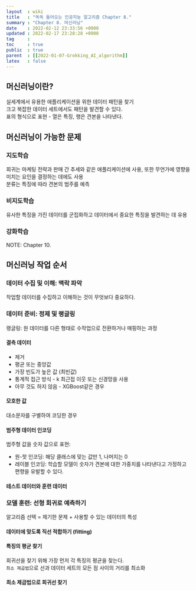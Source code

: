 ```yaml
---
layout  : wiki
title   : "쏙쏙 들어오는 인공지능 알고리즘 Chapter 8."
summary : "Chapter 8. 머신러닝"
date    : 2022-02-12 23:33:56 +0900
updated : 2022-02-17 23:28:28 +0900
tag     : 
toc     : true
public  : true
parent  : [[2022-01-07-Grokking_AI_algorithm]]
latex   : false
---
```


## 머신러닝이란?

실세계에서 유용한 애플리케이션을 위한 데이터 패턴을 찾기  
크고 복잡한 데이터 세트에서도 패턴을 발견할 수 있다.  
표의 형식으로 표현 - 열은 특징, 행은 견본을 나타낸다.

## 머신러닝이 가능한 문제

### 지도학습

회귀는 마케팅 전략과 판매 간 추세와 같은 애플리케이션에 사용, 또한 무언가에 영향을 미치는 요인을 결정하는 데에도 사용  
분류는 특징에 따라 견본의 범주를 예측

### 비지도학습

유사한 특징을 가진 데이터를 군집화하고 데이터에서 중요한 특징을 발견하는 데 유용

### 강화학습

NOTE: Chapter 10.

## 머신러닝 작업 순서

### 데이터 수집 및 이해: 맥락 파악

작업할 데이터를 수집하고 이해하는 것이 무엇보다 중요하다.

### 데이터 준비: 정제 및 랭글링

랭글링: 원 데이터를 다른 형태로 수작업으로 전환하거나 매핑하는 과정  

#### 결측 데이터

* 제거
* 평균 또는 중앙값
* 가장 빈도가 높은 값 (최빈값)
* 통계적 접근 방식 - k 최근접 이웃 또는 신경망을 사용
* 아무 것도 하지 않음 - XGBoost같은 경우

#### 모호한 값

대소문자를 구별하여 코딩한 경우

#### 범주형 데이터 인코딩

범주형 값을 숫자 값으로 표현:  
* 원-핫 인코딩: 해당 클래스에 맞는 값만 1, 나머지는 0
* 레이블 인코딩: 학습할 모델이 숫자가 견본에 대한 가중치를 나타낸다고 가정하고 편향을 유발할 수 있다.

#### 테스트 데이터와 훈련 데이터

### 모델 훈련: 선형 회귀로 예측하기

알고리즘 선택 = 제기한 문제 + 사용할 수 있는 데이터의 특성

#### 데이터에 맞도록 직선 적합하기 (fitting)

#### 특징의 평균 찾기

회귀선을 찾기 위해 가장 먼저 각 특징의 평균을 찾는다.  
`최소 제곱법`으로 선과 데이터 세트의 모든 점 사이의 거리를 최소화

#### 최소 제곱법으로 회귀선 찾기


